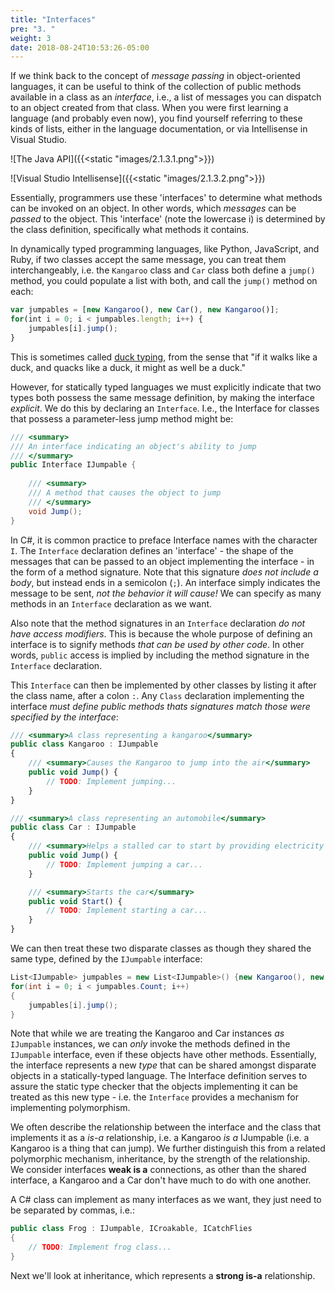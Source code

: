 ```yaml
---
title: "Interfaces"
pre: "3. "
weight: 3
date: 2018-08-24T10:53:26-05:00
---
```


If we think back to the concept of _message passing_ in object-oriented languages, it can be useful to think of the collection of public methods available in a class as an _interface_, i.e., a list of messages you can dispatch to an object created from that class.  When you were first learning a language (and probably even now), you find yourself referring to these kinds of lists, either in the language documentation, or via Intellisense in Visual Studio.

![The Java API]({{<static "images/2.1.3.1.png">}})

![Visual Studio Intellisense]({{<static "images/2.1.3.2.png">}})

Essentially, programmers use these 'interfaces' to determine what methods can be invoked on an object.  In other words, which _messages_ can be _passed_ to the object.  This 'interface' (note the lowercase i) is determined by the class definition, specifically what methods it contains.

In dynamically typed programming languages, like Python, JavaScript, and Ruby, if two classes accept the same message, you can treat them interchangeably, i.e. the `Kangaroo` class and `Car` class both define a `jump()` method, you could populate a list with both, and call the `jump()` method on each:

```javascript
var jumpables = [new Kangaroo(), new Car(), new Kangaroo()];
for(int i = 0; i < jumpables.length; i++) {
    jumpables[i].jump();
}
```

This is sometimes called [duck typing](https://en.wikipedia.org/wiki/Duck_typing), from the sense that "if it walks like a duck, and quacks like a duck, it might as well be a duck."

However, for statically typed languages we must explicitly indicate that two types both possess the same message definition, by making the interface _explicit_.  We do this by declaring an `Interface`.  I.e., the Interface for classes that possess a parameter-less jump method might be:

```csharp 
/// <summary>
/// An interface indicating an object's ability to jump
/// </summary>
public Interface IJumpable {
    
    /// <summary>
    /// A method that causes the object to jump
    /// </summary>
    void Jump();
}
```

In C#, it is common practice to preface Interface names with the character `I`. The `Interface` declaration defines an 'interface' - the shape of the messages that can be passed to an object implementing the interface - in the form of a method signature.  Note that this signature _does not include a body_, but instead ends in a semicolon (`;`).  An interface simply indicates the message to be sent, _not the behavior it will cause!_  We can specify as many methods in an `Interface` declaration as we want.

Also note that the method signatures in an `Interface` declaration _do not have access modifiers_.  This is because the whole purpose of defining an interface is to signify methods _that can be used by other code_.  In other words, `public` access is implied by including the method signature in the `Interface` declaration.  

This `Interface` can then be implemented by other classes by listing it after the class name, after a colon `:`.  Any `Class` declaration implementing the interface _must define public methods thats signatures match those were specified by the interface_:

```javascript 
/// <summary>A class representing a kangaroo</summary>
public class Kangaroo : IJumpable 
{
    /// <summary>Causes the Kangaroo to jump into the air</summary>
    public void Jump() {
        // TODO: Implement jumping...
    }
}

/// <summary>A class representing an automobile</summary>
public class Car : IJumpable 
{
    /// <summary>Helps a stalled car to start by providing electricity from another car's battery</summary>
    public void Jump() {
        // TODO: Implement jumping a car...
    }

    /// <summary>Starts the car</summary>
    public void Start() {
        // TODO: Implement starting a car...
    }
}
```

We can then treat these two disparate classes as though they shared the same type, defined by the `IJumpable` interface:

```csharp
List<IJumpable> jumpables = new List<IJumpable>() {new Kangaroo(), new Car(), new Kangaroo()};
for(int i = 0; i < jumpables.Count; i++)
{
    jumpables[i].jump();
}
```

Note that while we are treating the Kangaroo and Car instances _as_ `IJumpable` instances, we can _only_ invoke the methods defined in the `IJumpable` interface, even if these objects have other methods. Essentially, the interface represents a new _type_ that can be shared amongst disparate objects in a statically-typed language. The Interface definition serves to assure the static type checker that the objects implementing it can be treated as this new type - i.e. the `Interface` provides a mechanism for implementing polymorphism. 

We often describe the relationship between the interface and the class that implements it as a *is-a* relationship, i.e. a Kangaroo _is a_ IJumpable (i.e. a Kangaroo is a thing that can jump).  We further distinguish this from a related polymorphic mechanism, inheritance, by the strength of the relationship.  We consider interfaces **weak is a** connections, as other than the shared interface, a Kangaroo and a Car don't have much to do with one another.

A C# class can implement as many interfaces as we want, they just need to be separated by commas, i.e.:

```csharp
public class Frog : IJumpable, ICroakable, ICatchFlies
{
    // TODO: Implement frog class...
}
```

Next we'll look at inheritance, which represents a **strong is-a** relationship.